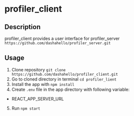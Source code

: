 # profiler_client

## Description

profiler_client provides a user interface for profiler_server
`https://github.com/dashahello/profiler_server.git`

## Usage

1. Clone repository `git clone https://github.com/dashahello/profiler_client.git`
2. Go to cloned directory in terminal `cd profiler_lient`
3. Install the app with `npm install`
4. Create `.env` file in the app directory with following variable:

- REACT_APP_SERVER_URL

5. Run `npm start`
